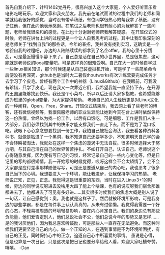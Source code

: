 首先自我介绍下，计科1402党丹丹，很高兴加入这个大家庭，个人爱好听音乐看电影吃喝玩乐，欢迎大家和我交朋友。我先前在笔试面试的过程中我们的老师和同学就给我很好的感觉，当时没有带草稿纸，有位同学很热心的帮我拿了稿纸，没有记住他，但在此向他表示感谢。在笔试之后老师也很有耐心的为我解答了一些问题，老师给我很亲和的感觉，在此也十分谢谢老师帮我解答疑惑。
在开班仪式的时候，老师在讲台上讲的过程更是一个让人自我思考的过程。其中让我印象深刻的是老师关于“找到自我”的那些话，今年的春招，我并没有找到实习，这确实是一个考验自我的过程吧，身边的人陆陆续续的都拿到了名企offer，我的心里十分慌乱，可是最近慢慢平静下来了。自己总是活在自己的小世界里，总是很焦虑，这可能就是老师说的local变量吧，可是这样真的很难受啊。自己在大一的时候自学过一些linux相关知识，那个时候还是从自己装虚拟机开始，可是学了一些简单命令后便没有再深究，github也是当时大二暑假thoutworks有次训练营要完成任务才去学习了个皮毛。曾经有两个工作中的神器（Linux&Github）在我眼前，可我没有珍惜，只学了皮毛，现在我又一次靠近它们，我希望我能一直坚持下去，在开源的王国里能够找到快乐。我还是个小菜鸟，所以以后还请大家多指教，也希望能够成为班里的global变量，为大家提供帮助。
老师自己的人生经历更是对Linux文化的一种阐释，Open，Free，Share。开班仪式结束后，我去网上看了些老师的博客，还有微信视频等，我很佩服老师的职业生涯能让她到今天在台上讲时依然保持这一份热情。曾经以为找一份工作，以后有口饭吃，可是细思，工作是我们人生一大部分，我们必须找到其中的快乐才能支撑我们一直走下去，而不是为了混口饭吃。我眼下心心念念想要找到一份工作，我怕自己被社会淘汰，我去看各种资料各种书，就像是钻进了一个黑洞，我不知道自己还要学多少，不知道明天自己学的会不会转瞬被淘汰，我就处在这样一个焦虑的漩涡中无法自拔。很多时候选择大于努力吧，与其自己活在自己的世界苦苦挣扎。不如打开自己，认识自己。老师说这个心得随意发挥，因为我有写日记的习惯，经常记录自己的一些内心变化等，但是日记里的写的都很矫情。我一开始写的时候觉得，哎呀这样会不会太矫情了，会不会大家都是应付差事那样随便写写，可是还是要遵从自己的内心吧，我也思考了很多自己当下的心境。我想要进入一个环境，能让我进步，让我保持学习的热情。
老师说正知，正见，正念。我觉得这是很重要的东西，当时在进入Linux3+1的时候，旁边的同学说哎呀进去没啥用大四了能上个啥课，也有的说哎呀我们宿舍那谁都进去了，他都进去了可见有多好进......其实很多时候我们的焦虑大概是别人说了一句话，让自己感觉到：奥，我也就是这样子了。然后就被环境所影响，可是我身边的那些学霸，都是在每件事上认认真真的，从未有过偷懒。我觉得我需要一个好的心态，不轻易被周遭的环境轻易影响，要在内心肯定自己。我们的身边总有那些负能量，他们爱否定别人，他们总说社会不公，他们总说今年的形势又是怎样......是的我讨厌他们，因为我总喜欢听鼓励，可是那些人一直存在无法避免。而这种时候我们更要坚定自己的内心，做一个正知的人，在遇到事情是不为环境所困扰，有自己的正见，同时保持心中的正念，追逐自己心中所喜爱的事情。
虽说是心得，但是也算是一次日记，只是这次是把日记也要分享给他人看，欢迎大家吐槽夸赞。嘻嘻。                                                                                     					                        	-Dan










